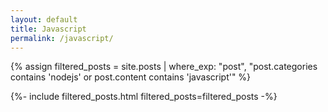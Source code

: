 ```yaml
---
layout: default
title: Javascript
permalink: /javascript/
---
```

{% assign filtered_posts = site.posts | where_exp: "post", "post.categories contains 'nodejs' or post.content contains 'javascript'" %}

{%- include filtered_posts.html filtered_posts=filtered_posts -%}
